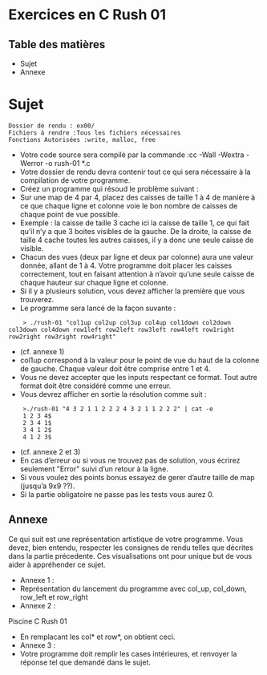 # Exercices en C Rush 01

## Table des matières

- Sujet
- Annexe

# Sujet

```
Dossier de rendu : ex00/
Fichiers à rendre :Tous les fichiers nécessaires
Fonctions Autorisées :write, malloc, free
```
- Votre code source sera compilé par la commande :cc -Wall -Wextra -Werror -o rush-01 *.c
- Votre dossier de rendu devra contenir tout ce qui sera nécessaire à la compilation de votre programme.
- Créez un programme qui résoud le problème suivant :
- Sur une map de 4 par 4, placez des caisses de taille 1 à 4 de manière à ce que chaque ligne et colonne voie le bon nombre de caisses de chaque point de vue possible.
- Exemple : la caisse de taille 3 cache ici la caisse de taille 1, ce qui fait qu’il n’y a que 3 boites visibles de la gauche. De la droite, la caisse de taille 4 cache toutes les autres caisses, il y a donc une seule caisse de visible.
- Chacun des vues (deux par ligne et deux par colonne) aura une valeur donnée, allant de 1 à 4. Votre programme doit placer les caisses correctement, tout en faisant attention à n’avoir qu’une seule caisse de chaque hauteur sur chaque ligne et colonne.
- Si il y a plusieurs solution, vous devez afficher la première que vous trouverez.
- Le programme sera lancé de la façon suvante :
```
    > ./rush-01 "col1up col2up col3up col4up col1down col2down col3down col4down row1left row2left row3left row4left row1right row2right row3right row4right"
```
- (cf. annexe 1)
- col1up correspond à la valeur pour le point de vue du haut de la colonne de gauche. Chaque valeur doit être comprise entre 1 et 4.
- Vous ne devez accepter que les inputs respectant ce format. Tout autre format doit être considéré comme une erreur.
- Vous devrez afficher en sortie la résolution comme suit :
```
    >./rush-01 "4 3 2 1 1 2 2 2 4 3 2 1 1 2 2 2" | cat -e
    1 2 3 4$
    2 3 4 1$
    3 4 1 2$
    4 1 2 3$
```
- (cf. annexe 2 et 3)
- En cas d’erreur ou si vous ne trouvez pas de solution, vous écrirez seulement "Error" suivi d’un retour à la ligne.
- Si vous voulez des points bonus essayez de gerer d’autre taille de map (jusqu’a 9x9 ??).
- Si la partie obligatoire ne passe pas les tests vous aurez 0.

## Annexe

Ce qui suit est une représentation artistique de votre programme. Vous devez, bien
entendu, respecter les consignes de rendu telles que décrites dans la partie précedente.
Ces visualisations ont pour unique but de vous aider à appréhender ce sujet.

- Annexe 1 :
- Représentation du lancement du programme avec col_up, col_down, row_left et
    row_right
- Annexe 2 :


Piscine C Rush 01

- En remplacant les col* et row*, on obtient ceci.
- Annexe 3 :
- Votre programme doit remplir les cases intérieures, et renvoyer la réponse tel que
    demandé dans le sujet.



